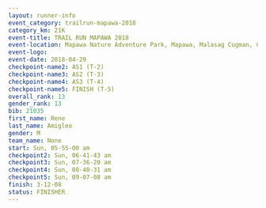 ```yaml
---
layout: runner-info 
event_category: trailrun-mapawa-2018 
category_km: 21K 
event-title: TRAIL RUN MAPAWA 2018 
event-location: Mapawa Nature Adventure Park, Mapawa, Malasag Cugman, Cagayan de Oro Philippines 
event-logo: 
event-date: 2018-04-29 
checkpoint-name2: AS1 (T-2) 
checkpoint-name3: AS2 (T-3) 
checkpoint-name4: AS3 (T-4) 
checkpoint-name5: FINISH (T-5) 
overall_rank: 13
gender_rank: 13
bib: 21035
first_name: Rene
last_name: Amigleo
gender: M
team_name: None
start: Sun, 05-55-00 am
checkpoint2: Sun, 06-41-43 am
checkpoint3: Sun, 07-36-20 am
checkpoint4: Sun, 08-40-31 am
checkpoint5: Sun, 09-07-08 am
finish: 3-12-08
status: FINISHER
---
```

